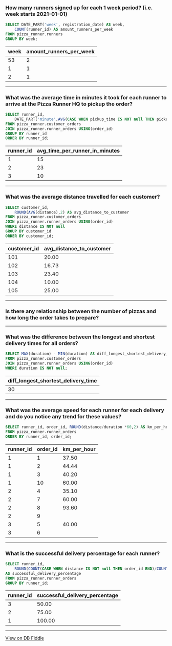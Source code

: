 ###  How many runners signed up for each 1 week period? (i.e. week starts 2021-01-01)
``` sql
SELECT DATE_PART('week', registration_date) AS week,
	COUNT(runner_id) AS amount_runners_per_week
FROM pizza_runner.runners
GROUP BY week;
```
| week | amount_runners_per_week |
| ---- | ----------------------- |
| 53   | 2                       |
| 1    | 1                       |
| 2    | 1                       |

---
### What was the average time in minutes it took for each runner to arrive at the Pizza Runner HQ to pickup the order?
``` sql
SELECT runner_id, 
	DATE_PART('minute',AVG(CASE WHEN pickup_time IS NOT null THEN pickup_time::timestamp - order_time::timestamp END)) AS avg_time_per_runner_in_minutes
FROM pizza_runner.customer_orders
JOIN pizza_runner.runner_orders USING(order_id)
GROUP BY runner_id
ORDER BY runner_id;
```
| runner_id | avg_time_per_runner_in_minutes |
| --------- | ------------------------------ |
| 1         | 15                             |
| 2         | 23                             |
| 3         | 10                             |

---
### What was the average distance travelled for each customer?
``` sql
SELECT customer_id, 
	ROUND(AVG(distance),2) AS avg_distance_to_customer
FROM pizza_runner.customer_orders
JOIN pizza_runner.runner_orders USING(order_id)
WHERE distance IS NOT null
GROUP BY customer_id
ORDER BY customer_id;
```
| customer_id | avg_distance_to_customer |
| ----------- | ------------------------ |
| 101         | 20.00                    |
| 102         | 16.73                    |
| 103         | 23.40                    |
| 104         | 10.00                    |
| 105         | 25.00                    |

---
### Is there any relationship between the number of pizzas and how long the order takes to prepare?
---
### What was the difference between the longest and shortest delivery times for all orders?
``` sql
SELECT MAX(duration) - MIN(duration) AS diff_longest_shortest_delivery_time
FROM pizza_runner.customer_orders
JOIN pizza_runner.runner_orders USING(order_id)
WHERE duration IS NOT null;
```
| diff_longest_shortest_delivery_time |
| ----------------------------------- |
| 30                                  |

---
### What was the average speed for each runner for each delivery and do you notice any trend for these values?
``` sql
SELECT runner_id, order_id, ROUND(distance/duration *60,2) AS km_per_hour
FROM pizza_runner.runner_orders
ORDER BY runner_id, order_id;
```
| runner_id | order_id | km_per_hour |
| --------- | -------- | ----------- |
| 1         | 1        | 37.50       |
| 1         | 2        | 44.44       |
| 1         | 3        | 40.20       |
| 1         | 10       | 60.00       |
| 2         | 4        | 35.10       |
| 2         | 7        | 60.00       |
| 2         | 8        | 93.60       |
| 2         | 9        |             |
| 3         | 5        | 40.00       |
| 3         | 6        |             |

---
### What is the successful delivery percentage for each runner?
``` sql
SELECT runner_id, 
    ROUND(COUNT(CASE WHEN distance IS NOT null THEN order_id END)/COUNT(order_id)::numeric * 100,2)
AS successful_delivery_percentage
FROM pizza_runner.runner_orders
GROUP BY runner_id;
```
| runner_id | successful_delivery_percentage |
| --------- | ------------------------------ |
| 3         | 50.00                          |
| 2         | 75.00                          |
| 1         | 100.00                         |

---

[View on DB Fiddle](https://www.db-fiddle.com/f/7VcQKQwsS3CTkGRFG7vu98/65)
